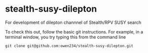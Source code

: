 # stealth-susy-dilepton
For development of dilepton channnel of Stealth/RPV SUSY search

To check this out, follow the basic git instructions.  For example, in a terminal window, you try typing this from the command line
```
git clone git@github.com:owen234/stealth-susy-dilepton.git
```

